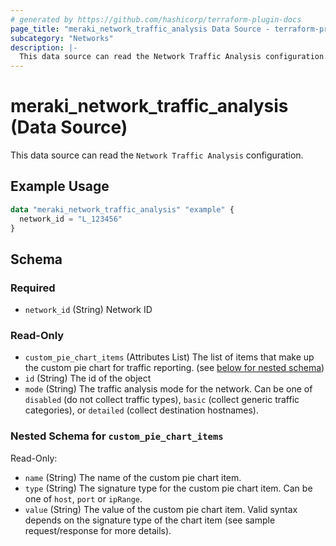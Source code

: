 ```yaml
---
# generated by https://github.com/hashicorp/terraform-plugin-docs
page_title: "meraki_network_traffic_analysis Data Source - terraform-provider-meraki"
subcategory: "Networks"
description: |-
  This data source can read the Network Traffic Analysis configuration.
---
```


# meraki_network_traffic_analysis (Data Source)

This data source can read the `Network Traffic Analysis` configuration.

## Example Usage

```terraform
data "meraki_network_traffic_analysis" "example" {
  network_id = "L_123456"
}
```

<!-- schema generated by tfplugindocs -->
## Schema

### Required

- `network_id` (String) Network ID

### Read-Only

- `custom_pie_chart_items` (Attributes List) The list of items that make up the custom pie chart for traffic reporting. (see [below for nested schema](#nestedatt--custom_pie_chart_items))
- `id` (String) The id of the object
- `mode` (String) The traffic analysis mode for the network. Can be one of `disabled` (do not collect traffic types), `basic` (collect generic traffic categories), or `detailed` (collect destination hostnames).

<a id="nestedatt--custom_pie_chart_items"></a>
### Nested Schema for `custom_pie_chart_items`

Read-Only:

- `name` (String) The name of the custom pie chart item.
- `type` (String) The signature type for the custom pie chart item. Can be one of `host`, `port` or `ipRange`.
- `value` (String) The value of the custom pie chart item. Valid syntax depends on the signature type of the chart item (see sample request/response for more details).
